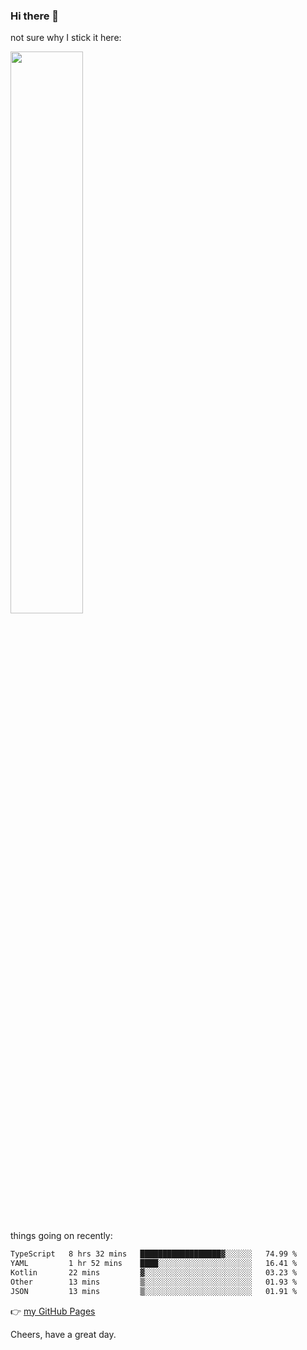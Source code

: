 ### Hi there 👋

not sure why I stick it here:

[<img width="48%" src="https://github-readme-stats.vercel.app/api?username=ykzhukian&show_icons=true&theme=dracula">](https://github.com/anuraghazra/github-readme-stats)


things going on recently:

<!--START_SECTION:waka-->

```txt
TypeScript   8 hrs 32 mins   ██████████████████▓░░░░░░   74.99 %
YAML         1 hr 52 mins    ████░░░░░░░░░░░░░░░░░░░░░   16.41 %
Kotlin       22 mins         ▓░░░░░░░░░░░░░░░░░░░░░░░░   03.23 %
Other        13 mins         ▒░░░░░░░░░░░░░░░░░░░░░░░░   01.93 %
JSON         13 mins         ▒░░░░░░░░░░░░░░░░░░░░░░░░   01.91 %
```

<!--END_SECTION:waka-->

👉 [my GitHub Pages](https://ykzhukian.github.io)

Cheers, have a great day.

